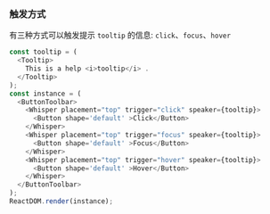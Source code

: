 ### 触发方式

有三种方式可以触发提示 `tooltip` 的信息: `click`、`focus`、`hover`

<!--start-code-->
```js
const tooltip = (
  <Tooltip>
    This is a help <i>tooltip</i> .
  </Tooltip>
);
const instance = (
  <ButtonToolbar>
    <Whisper placement="top" trigger="click" speaker={tooltip}>
      <Button shape='default' >Click</Button>
    </Whisper>
    <Whisper placement="top" trigger="focus" speaker={tooltip}>
      <Button shape='default' >Focus</Button>
    </Whisper>
    <Whisper placement="top" trigger="hover" speaker={tooltip}>
      <Button shape='default' >Hover</Button>
    </Whisper>
  </ButtonToolbar>
);
ReactDOM.render(instance);
```
<!--end-code-->
